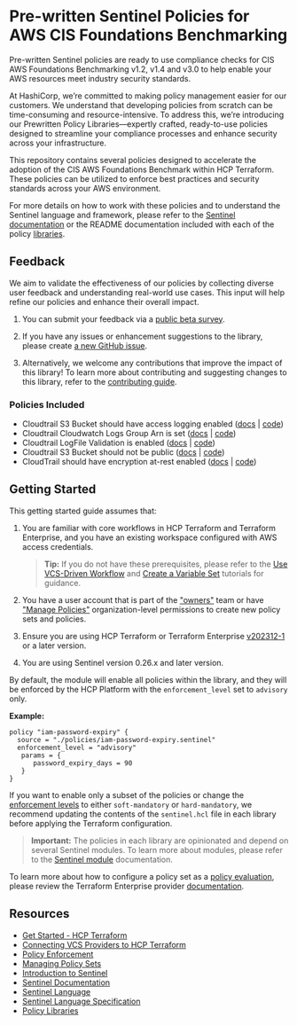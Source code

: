 # Pre-written Sentinel Policies for AWS CIS Foundations Benchmarking

Pre-written Sentinel policies are ready to use compliance checks for CIS AWS Foundations Benchmarking v1.2, v1.4 and v3.0 to help enable your AWS resources meet industry security standards.

At HashiCorp, we’re committed to making policy management easier for our customers. We understand that developing policies from scratch can be time-consuming and resource-intensive. To address this, we’re introducing our Prewritten Policy Libraries—expertly crafted, ready-to-use policies designed to streamline your compliance processes and enhance security across your infrastructure.

This repository contains several policies designed to accelerate the adoption of the CIS AWS Foundations Benchmark within HCP Terraform. These policies can be utilized to enforce best practices and security standards across your AWS environment.

For more details on how to work with these policies and to understand the Sentinel language and framework, please refer to the [Sentinel documentation](https://developer.hashicorp.com/sentinel/) or the README documentation included with each of the policy [libraries](https://github.com/hashicorp/policy-library-cis-aws-cloudtrail-terraform/blob/main/docs/policies).

## Feedback

We aim to validate the effectiveness of our policies by collecting diverse user feedback and understanding real-world use cases. This input will help refine our policies and enhance their overall impact. 

1. You can submit your feedback via a [public beta survey](https://docs.google.com/forms/d/e/1FAIpQLScswwLMaVaRuYRGJzDjNiycwM4BUa_gAIsAE_zOPdgyFeLXCA/viewform).

2. If you have any issues or enhancement suggestions to the library, please create [a new GitHub issue](https://github.com/hashicorp/policy-library-cis-aws-cloudtrail-terraform/issues/new).

3. Alternatively, we welcome any contributions that improve the impact of this library! To learn more about contributing and suggesting changes to this library, refer to the [contributing guide](https://github.com/hashicorp/policy-library-cis-aws-cloudtrail-terraform/blob/main/CONTRIBUTING.md).

### Policies Included

- Cloudtrail S3 Bucket should have access logging enabled ([docs](https://github.com/hashicorp/policy-library-cis-aws-cloudtrail-terraform/blob/main/docs/policies/cloudtrail-bucket-access-logging-enabled.md) | [code](https://github.com/hashicorp/policy-library-cis-aws-cloudtrail-terraform/blob/main/policies/cloudtrail-bucket-access-logging-enabled.sentinel))
- Cloudtrail Cloudwatch Logs Group Arn is set ([docs](https://github.com/hashicorp/policy-library-cis-aws-cloudtrail-terraform/blob/main/docs/policies/cloudtrail-cloudwatch-logs-group-arn-present.md) | [code](https://github.com/hashicorp/policy-library-cis-aws-cloudtrail-terraform/blob/main/policies/cloudtrail-cloudwatch-logs-group-arn-present.sentinel))
- Cloudtrail LogFile Validation is enabled ([docs](https://github.com/hashicorp/policy-library-cis-aws-cloudtrail-terraform/blob/main/docs/policies/cloudtrail-log-file-validation-enabled.md) | [code](https://github.com/hashicorp/policy-library-cis-aws-cloudtrail-terraform/blob/main/policies/cloudtrail-log-file-validation-enabled.sentinel))
- Cloudtrail S3 Bucket should not be public ([docs](https://github.com/hashicorp/policy-library-cis-aws-cloudtrail-terraform/blob/main/docs/policies/cloudtrail-logs-bucket-not-public.md) | [code](https://github.com/hashicorp/policy-library-cis-aws-cloudtrail-terraform/blob/main/policies/cloudtrail-logs-bucket-not-public.sentinel))
- CloudTrail should have encryption at-rest enabled ([docs](https://github.com/hashicorp/policy-library-cis-aws-cloudtrail-terraform/blob/main/docs/policies/cloudtrail-server-side-encryption-enabled.md) | [code](https://github.com/hashicorp/policy-library-cis-aws-cloudtrail-terraform/blob/main/policies/cloudtrail-server-side-encryption-enabled.sentinel))

## Getting Started

This getting started guide assumes that:

1. You are familiar with core workflows in HCP Terraform and Terraform Enterprise, and you have an existing workspace configured with AWS access credentials.

   > **Tip:** If you do not have these prerequisites, please refer to the [Use VCS-Driven Workflow](https://developer.hashicorp.com/terraform/tutorials/cloud-get-started/cloud-vcs-change) and [Create a Variable Set](https://developer.hashicorp.com/terraform/tutorials/cloud-get-started/cloud-create-variable-set) tutorials for guidance.

2. You have a user account that is part of the ["owners"](https://developer.hashicorp.com/terraform/cloud-docs/users-teams-organizations/permissions#organization-owners) team or have ["Manage Policies"](https://developer.hashicorp.com/terraform/cloud-docs/users-teams-organizations/permissions#manage-policies) organization-level permissions to create new policy sets and policies.

3. Ensure you are using HCP Terraform or Terraform Enterprise [v202312-1](https://developer.hashicorp.com/terraform/enterprise/releases/2023/v202312-1) or a later version.

4. You are using Sentinel version 0.26.x and later version.

By default, the module will enable all policies within the library, and they will be enforced by the HCP Platform with the `enforcement_level` set to `advisory` only.

**Example:**
```
policy "iam-password-expiry" {
  source = "./policies/iam-password-expiry.sentinel"
  enforcement_level = "advisory"
   params = {
      password_expiry_days = 90
   }
}
```

If you want to enable only a subset of the policies or change the [enforcement levels](https://developer.hashicorp.com/sentinel/docs/concepts/enforcement-levels) to either `soft-mandatory` or `hard-mandatory`, we recommend updating the contents of the `sentinel.hcl` file in each library before applying the Terraform configuration.

> **Important:**
The policies in each library are opinionated and depend on several Sentinel modules. To learn more about modules, please refer to the [Sentinel module](https://developer.hashicorp.com/sentinel/docs/extending/modules) documentation.
>
To learn more about how to configure a policy set as a [policy evaluation](https://developer.hashicorp.com/terraform/cloud-docs/policy-enforcement/manage-policy-sets#policy-evaluations), please review the Terraform Enterprise provider [documentation](https://registry.terraform.io/providers/hashicorp/tfe/latest/docs/resources/policy_set#agent_enabled).

## Resources

- [Get Started - HCP Terraform](https://developer.hashicorp.com/terraform/tutorials/cloud-get-started)
- [Connecting VCS Providers to HCP Terraform](https://developer.hashicorp.com/terraform/cloud-docs/vcs)
- [Policy Enforcement](https://developer.hashicorp.com/terraform/cloud-docs/policy-enforcement)
- [Managing Policy Sets](https://developer.hashicorp.com/terraform/cloud-docs/policy-enforcement/manage-policy-sets)
- [Introduction to Sentinel](https://developer.hashicorp.com/sentinel/intro/what)
- [Sentinel Documentation](https://developer.hashicorp.com/sentinel/docs)
- [Sentinel Language](https://developer.hashicorp.com/sentinel/docs/language/)
- [Sentinel Language Specification](https://developer.hashicorp.com/sentinel/docs/language/spec)
- [Policy Libraries](https://registry.terraform.io/browse/policies)
